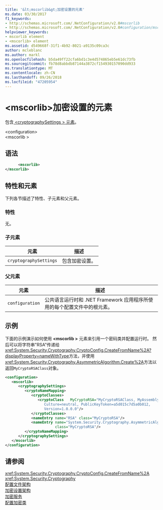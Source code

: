 ```yaml
---
title: '&lt;mscorlib&gt;加密设置的元素'
ms.date: 03/30/2017
f1_keywords:
- http://schemas.microsoft.com/.NetConfiguration/v2.0#mscorlib
- http://schemas.microsoft.com/.NetConfiguration/v2.0#configuration/mscorlib
helpviewer_keywords:
- mscorlib element
- <mscorlib> element
ms.assetid: d549668f-31f1-4b92-8021-a9135c09ca3c
author: mcleblanc
ms.author: markl
ms.openlocfilehash: b5da49ff22cfa6bd1c3e4d574865eb5e61dc73fb
ms.sourcegitcommit: fb78d8abbdb87144a3872cf154930157090dd933
ms.translationtype: MT
ms.contentlocale: zh-CN
ms.lasthandoff: 09/26/2018
ms.locfileid: "47205954"
---
```

# <a name="ltmscorlibgt-element-for-cryptography-settings"></a>&lt;mscorlib&gt;加密设置的元素
包含[ \<cryptographySettings > 元素](../../../../../docs/framework/configure-apps/file-schema/cryptography/cryptographysettings-element.md)。  
  
 \<configuration>  
\<mscorlib >  
  
## <a name="syntax"></a>语法  
  
```xml  
      <mscorlib>   
</mscorlib>  
```  
  
## <a name="attributes-and-elements"></a>特性和元素  
 下列各节描述了特性、子元素和父元素。  
  
### <a name="attributes"></a>特性  
 无。  
  
### <a name="child-elements"></a>子元素  
  
|元素|描述|  
|-------------|-----------------|  
|`cryptographySettings`|包含加密设置。|  
  
### <a name="parent-elements"></a>父元素  
  
|元素|描述|  
|-------------|-----------------|  
|`configuration`|公共语言运行时和 .NET Framework 应用程序所使用的每个配置文件中的根元素。|  
  
## <a name="example"></a>示例  
 下面的示例演示如何使用 **\<mscorlib >** 元素来引用一个密码类并配置运行时。 然后可以将字符串"RSA"传递给<xref:System.Security.Cryptography.CryptoConfig.CreateFromName%2A?displayProperty=nameWithType>方法，并使用<xref:System.Security.Cryptography.AsymmetricAlgorithm.Create%2A>方法以返回`MyCryptoRSAClass`对象。  
  
```xml  
<configuration>  
   <mscorlib>  
      <cryptographySettings>  
         <cryptoNameMapping>  
            <cryptoClasses>  
               <cryptoClass   MyCryptoRSA="MyCryptoRSAClass, MyAssembly  
                  Culture=neutral, PublicKeyToken=a5d015c7d5a0b012,  
                  Version=1.0.0.0"/>  
            </cryptoClasses>  
            <nameEntry name="RSA" class="MyCryptoRSA"/>  
            <nameEntry name="System.Security.Cryptography.AsymmetricAlgorithm"  
                       class="MyCryptoRSA"/>  
         </cryptoNameMapping>  
      </cryptographySettings>  
   </mscorlib>  
</configuration>  
```  
  
## <a name="see-also"></a>请参阅  
 <xref:System.Security.Cryptography.CryptoConfig.CreateFromName%2A>  
 <xref:System.Security.Cryptography>  
 [配置文件架构](../../../../../docs/framework/configure-apps/file-schema/index.md)  
 [加密设置架构](../../../../../docs/framework/configure-apps/file-schema/cryptography/index.md)  
 [加密服务](../../../../../docs/standard/security/cryptographic-services.md)  
 [配置加密类](../../../../../docs/framework/configure-apps/configure-cryptography-classes.md)
